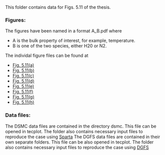 This folder contains data for Figs. 5.11 of the thesis.

### Figures:  

The figures have been named in a format A_B.pdf where 
- A is the bulk property of interest, for example, temperature.
- B is one of the two species, either H20 or N2.

The individal figure files can be found at  
- [Fig. 5.11(a)](nden_N2.pdf)
- [Fig. 5.11(b)](nden_H2O.pdf)
- [Fig. 5.11(c)](T_N2.pdf)
- [Fig. 5.11(d)](T_H2O.pdf)
- [Fig. 5.11(e)](Speed_N2.pdf)
- [Fig. 5.11(f)](Speed_H2O.pdf)
- [Fig. 5.11(g)](Pxy_N2.pdf)
- [Fig. 5.11(h)](Pxy_H2O.pdf)

### Data files:  

The DSMC data files are contained in the directory dsmc. This file can be opened in tecplot. The folder also contains necessary input files to reproduce the case using [Sparta](https://github.com/sparta/sparta)
The DGFS data files are contained in their own separate folders. This file can be also opened in tecplot. The folder also contains necessary input files to reproduce the case using [DGFS](https://github.com/jaisw7/frfs)